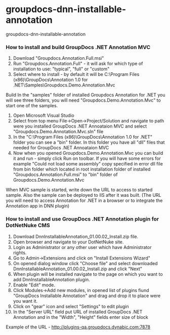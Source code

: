 groupdocs-dnn-installable-annotation
====================================

groupdocs-dnn-installable-annotation


### How to install and build GroupDocs .NET Annotation MVC

1. Download "Groupdocs.Annotation.Full.msi"
2. Run "Groupdocs.Annotation.Full" - it will ask for which type of installation to use: "typical", "full" or "custom"
3. Select where to install - by default it will be C:\Program Files (x86)\GroupDocs\Annotation 1.0 for .NET\Samples\Groupdocs.Demo.Annotation.Mvc

Build
In the "samples" folder of installed Groupdocs Annotation for .NET you will see three folders, you will need "Groupdocs.Demo.Annotation.Mvc" to start one of the samples.

1. Open Microsoft Visual Studio
2. Select from top menu File->Open->Project/Solution and navigate to path were you installed GroupDocs .NET Annoataion MVC and select "Groupdocs.Demo.Annotation.Mvc.sln" file
3. In the "C:\Program Files (x86)\GroupDocs\Annotation 1.0 for .NET" folder you can see a "bin" folder. In this folder you have all "dll" files that needed for GroupDocs .NET Annoataion MVC
4. Now when you opened Groupdocs.Demo.Annotation.Mvc you can build it and run - simply click Run on toolbar. If you will have some errors for example "Could not load some assembly" copy specified in error dll file from bin folder 
which located in root installation folder of installed "Groupdocs.Annotation.Full.msi" to "bin" folder of Groupdocs.Demo.Annotation.Mvc

When MVC sample is started, write down the URL to access to started sample. Also the sample can be deployed to IIS after it was built. (The URL you will need to access Annotation for .NET in a browser or to integrate the Annotation app in DNN plugin)


### How to install and use GroupDocs .NET Annotation plugin for DotNetNuke CMS

1. Download DnnInstallableAnnotation_01.00.02_Install.zip file.
2. Open browser and navigate to your DotNetNuke site.
3. Login as Administrator or any other user which have Administrator rights.
4. Go to Admin->Extensions and click on "Install Extensions Wizard"
5. On opened dialog window click "Choose file" and select downloaded DnnInstallableAnnotation_01.00.02_Install.zip and click "Next"
6. When plugin will be installed navigate to the page on which you want to add DnnInstallableAnnotation plugin.
7. Enable "Edit" mode.
8. Click Modules->Add new modules, in opened list of plugins fiund "GroupDocs Installable Annotation" and drag and drop it to place were you want it.
9. Click on "gear" icon and select "Settings" to edit plugin
10. In the "Server URL" field put URL of installed GroupDocs .NET Annotation and in the "Width", "Height" fields enter size of block

Example of the URL - http://plugins-qa.groupdocs.dynabic.com:7878
